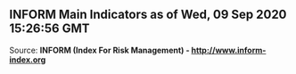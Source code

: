 ## INFORM Main Indicators as of Wed, 09 Sep 2020 15:26:56 GMT

Source: **INFORM (Index For Risk Management) - http://www.inform-index.org**